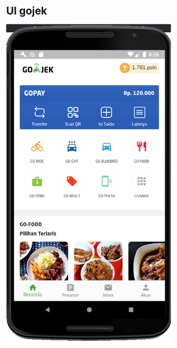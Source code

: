 # UI gojek

<img src="https://github.com/flutterdotid/ui_gojek/blob/master/Screenshot_2.png?raw=true">
